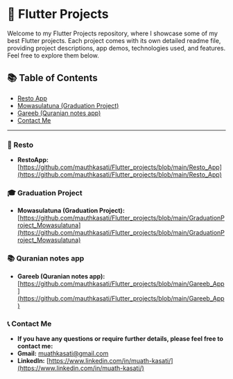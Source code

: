 # 🚀 Flutter Projects

Welcome to my Flutter Projects repository, where I showcase some of my best Flutter projects. Each project comes with its own detailed readme file, providing project descriptions, app demos, technologies used, and features. Feel free to explore them below.

## 📚 Table of Contents
- [Resto App](#resto)
- [Mowasulatuna (Graduation Project)](#graduation_project)
- [Gareeb (Quranian notes app)](#Gareeb)
- [Contact Me](#contact_me)

----------------------------------------------------------

### 🍔 Resto
- **RestoApp:** [https://github.com/mauthkasati/Flutter_projects/blob/main/Resto_App](https://github.com/mauthkasati/Flutter_projects/blob/main/Resto_App)

### 🎓 Graduation Project
- **Mowasulatuna (Graduation Project):** [https://github.com/mauthkasati/Flutter_projects/blob/main/GraduationProject_Mowasulatuna](https://github.com/mauthkasati/Flutter_projects/blob/main/GraduationProject_Mowasulatuna)

### 📚 Quranian notes app
- **Gareeb (Quranian notes app):** [https://github.com/mauthkasati/Flutter_projects/blob/main/Gareeb_App](https://github.com/mauthkasati/Flutter_projects/blob/main/Gareeb_App)

### 📞 Contact Me
- **If you have any questions or require further details, please feel free to contact me:**
- **Gmail:** [muathkasati@gmail.com](mailto:muathkasati@gmail.com)
- **LinkedIn:** [https://www.linkedin.com/in/muath-kasati/](https://www.linkedin.com/in/muath-kasati/)

